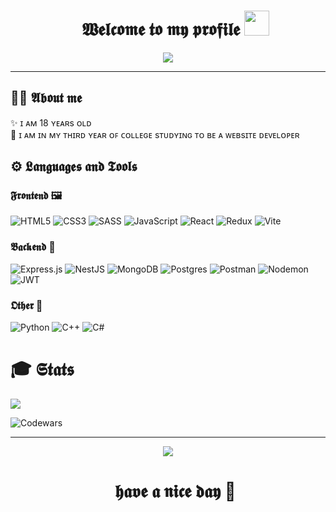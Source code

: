 <div align='center' id="user-content-toc">
   <ul align="center" style="list-style: none;">
    <summary>
      <h1>
        <b>𝖂𝖊𝖑𝖈𝖔𝖒𝖊 𝖙𝖔 𝖒𝖞 𝖕𝖗𝖔𝖋𝖎𝖑𝖊</b>
        <img src="https://media.giphy.com/media/hvRJCLFzcasrR4ia7z/giphy.gif" width="40px"/>
      </h1>
    </summary>
  </ul>
  <img src="https://media.giphy.com/media/v1.Y2lkPTc5MGI3NjExYXd5cTBhYzM5ODVobmRxbHZiM3NxMXgzNm82bGU0dXp0ejl1MXNhaSZlcD12MV9naWZzX3NlYXJjaCZjdD1n/11KzOet1ElBDz2/giphy.gif" />
  <br>
</div>

<hr>

## 🧑‍💻 𝕬𝖇𝖔𝖚𝖙 𝖒𝖊
<div>
✨ ɪ ᴀᴍ 18 ʏᴇᴀʀs ᴏʟᴅ<br>
👾 ɪ ᴀᴍ ɪɴ ᴍʏ ᴛʜɪʀᴅ ʏᴇᴀʀ ᴏꜰ ᴄᴏʟʟᴇɢᴇ sᴛᴜᴅʏɪɴɢ ᴛᴏ ʙᴇ ᴀ ᴡᴇʙsɪᴛᴇ ᴅᴇᴠᴇʟᴏᴘᴇʀ
</div>

## ⚙️ 𝕷𝖆𝖓𝖌𝖚𝖆𝖌𝖊𝖘 𝖆𝖓𝖉 𝕿𝖔𝖔𝖑𝖘
### 𝕱𝖗𝖔𝖓𝖙𝖊𝖓𝖉 🖼️
![HTML5](https://img.shields.io/badge/html5-%23E34F26.svg?style=for-the-badge&logo=html5&logoColor=white)
![CSS3](https://img.shields.io/badge/css3-%231572B6.svg?style=for-the-badge&logo=css3&logoColor=white)
![SASS](https://img.shields.io/badge/SASS-hotpink.svg?style=for-the-badge&logo=SASS&logoColor=white)
![JavaScript](https://img.shields.io/badge/javascript-%23323330.svg?style=for-the-badge&logo=javascript&logoColor=%23F7DF1E)
![React](https://img.shields.io/badge/react-%2320232a.svg?style=for-the-badge&logo=react&logoColor=%2361DAFB)
![Redux](https://img.shields.io/badge/redux-%23593d88.svg?style=for-the-badge&logo=redux&logoColor=white)
![Vite](https://img.shields.io/badge/vite-%23646CFF.svg?style=for-the-badge&logo=vite&logoColor=white)


### 𝕭𝖆𝖈𝖐𝖊𝖓𝖉 🎲
![Express.js](https://img.shields.io/badge/express.js-%23404d59.svg?style=for-the-badge&logo=express&logoColor=%2361DAFB)
![NestJS](https://img.shields.io/badge/nestjs-%23E0234E.svg?style=for-the-badge&logo=nestjs&logoColor=white)
![MongoDB](https://img.shields.io/badge/MongoDB-%234ea94b.svg?style=for-the-badge&logo=mongodb&logoColor=white)
![Postgres](https://img.shields.io/badge/postgres-%23316192.svg?style=for-the-badge&logo=postgresql&logoColor=white)
![Postman](https://img.shields.io/badge/Postman-FF6C37?style=for-the-badge&logo=postman&logoColor=white)
![Nodemon](https://img.shields.io/badge/NODEMON-%23323330.svg?style=for-the-badge&logo=nodemon&logoColor=%BBDEAD)
![JWT](https://img.shields.io/badge/JWT-black?style=for-the-badge&logo=JSON%20web%20tokens)


### 𝕺𝖙𝖍𝖊𝖗 🗿
![Python](https://img.shields.io/badge/python-3670A0?style=for-the-badge&logo=python&logoColor=ffdd54)
![C++](https://img.shields.io/badge/c++-%2300599C.svg?style=for-the-badge&logo=c%2B%2B&logoColor=white)
![C#](https://img.shields.io/badge/c%23-%23239120.svg?style=for-the-badge&logo=csharp&logoColor=white)

<h1>🎓 <b>𝕾𝖙𝖆𝖙𝖘</b></h1>
<img src='https://leetcard.jacoblin.cool/woookle?theme=unicorn&font=Noto%20Sans%20Bassa%20Vah' />

![Codewars](https://github.r2v.ch/codewars?user=woookle&top_languages=true&stroke=%23b362ff&theme=purple_dark)

<hr>

<div align='center' id="user-content-toc">
  <img src='https://media.giphy.com/media/13Z5kstwARnPna/giphy.gif?cid=790b76115qfkngvggesvk452sa3r1mo4lmgnk9gn559fbll1&ep=v1_gifs_search&rid=giphy.gif&ct=g' />
  <ul align="center" style="list-style: none;">
    <summary>
      <h1><b>𝖍𝖆𝖛𝖊 𝖆 𝖓𝖎𝖈𝖊 𝖉𝖆𝖞</b> 🖤</h1>
    </summary>
  </ul>
</div>
